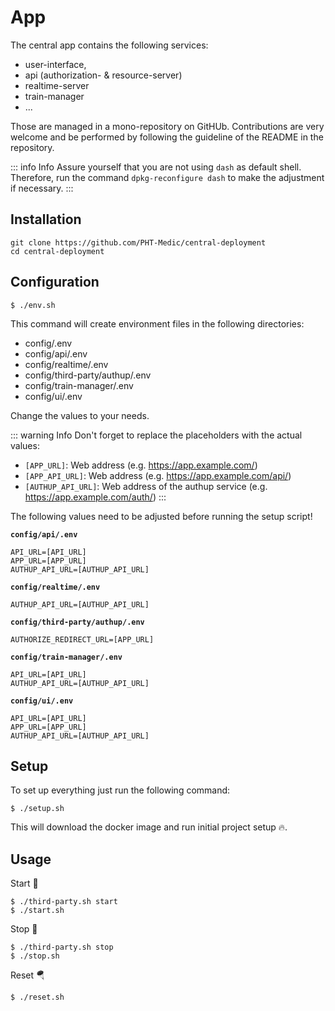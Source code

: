 # App

The central app contains the following services:
- user-interface,
- api (authorization- & resource-server)
- realtime-server
- train-manager
- ...

Those are managed in a mono-repository on GitHUb.
Contributions are very welcome and be performed by following the guideline of the README in the repository.

::: info Info
Assure yourself that you are not using `dash` as default shell.
Therefore, run the command `dpkg-reconfigure dash` to make the adjustment if necessary.
:::

## Installation
```shell
git clone https://github.com/PHT-Medic/central-deployment
cd central-deployment
```

## Configuration

```shell
$ ./env.sh
```

This command will create environment files in the following directories:
- config/.env
- config/api/.env
- config/realtime/.env
- config/third-party/authup/.env
- config/train-manager/.env
- config/ui/.env

Change the values to your needs.

::: warning Info
Don't forget to replace the placeholders with the actual values:
- `[APP_URL]`: Web address (e.g. https://app.example.com/)
- `[APP_API_URL]`: Web address (e.g. https://app.example.com/api/)
- `[AUTHUP_API_URL]`: Web address of the authup service (e.g. https://app.example.com/auth/)
:::

The following values need to be adjusted before running the setup script!

**`config/api/.env`**
```dotenv
API_URL=[API_URL]
APP_URL=[APP_URL]
AUTHUP_API_URL=[AUTHUP_API_URL]
```

**`config/realtime/.env`**
```dotenv
AUTHUP_API_URL=[AUTHUP_API_URL]
```

**`config/third-party/authup/.env`**
```dotenv
AUTHORIZE_REDIRECT_URL=[APP_URL]
```

**`config/train-manager/.env`**
```dotenv
API_URL=[API_URL]
AUTHUP_API_URL=[AUTHUP_API_URL]
```

**`config/ui/.env`**
```dotenv
API_URL=[API_URL]
APP_URL=[APP_URL]
AUTHUP_API_URL=[AUTHUP_API_URL]
```

## Setup
To set up everything just run the following command:
```
$ ./setup.sh
```
This will download the docker image and run initial project setup 🔥.

## Usage
Start 🛫
```
$ ./third-party.sh start
$ ./start.sh
```
Stop 🛬
```
$ ./third-party.sh stop
$ ./stop.sh
```

Reset 🪂
```
$ ./reset.sh
```




